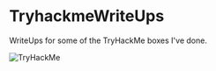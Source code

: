 # TryhackmeWriteUps
WriteUps for some of the TryHackMe boxes I've done.

 <img src="https://tryhackme-badges.s3.amazonaws.com/OneJump.png" alt="TryHackMe">
